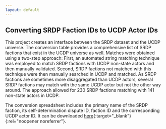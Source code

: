 ```yaml
---
layout: default
---
```


## Converting SRDP Faction IDs to UCDP Actor IDs

This project creates an interface between the SRDP dataset and the UCDP universe. The conversion table provides a comprehensive list of SRDP factions that exist in the UCDP universe as well. Matches were obtained using a two-step approach: First, an automated string matching technique was employed to match SRDP factions with UCDP non-state actors and then manually validated. Second, SRDP factions not matched with this technique were then manually searched in UCDP and matched. As SRDP factions are sometimes more disaggregated than UCDP actors, several SRDP factions may match with the same UCDP actor but not the other way around. The approach allowed for 230 SRDP factions matching with 141 non-state actors in UCDP.

The conversion spreadsheet includes the primary name of the SRDP faction, its self-determination dispute ID, faction ID and the corresponding UCDP actor ID. It can be downloaded [here](/files/srdp-ucdp_conversion.csv){:target="_blank"}{:rel="noopener noreferrer"}.
